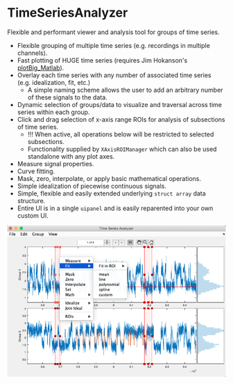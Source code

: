 # TimeSeriesAnalyzer
Flexible and performant viewer and analysis tool for groups of time series.

* Flexible grouping of multiple time series (e.g. recordings in multiple channels).
* Fast plotting of HUGE time series (requires Jim Hokanson's [plotBig_Matlab](https://github.com/JimHokanson/plotBig_Matlab)).
* Overlay each time series with any number of associated time series (e.g. idealization, fit, etc.)
    * A simple naming scheme allows the user to add an arbitrary number of these signals to the data.
* Dynamic selection of groups/data to visualize and traversal across time series within each group.
* Click and drag selection of x-axis range ROIs for analysis of subsections of time series.
    * !!! When active, all operations below will be restricted to selected subsections.
    * Functionality supplied by `XAxisROIManager` which can also be used standalone with any plot axes.
* Measure signal properties.
* Curve fitting.
* Mask, zero, interpolate, or apply basic mathematical operations.
* Simple idealization of piecewise continuous signals.
* Simple, flexible and easily extended underlying `struct array` data structure.
* Entire UI is in a single `uipanel` and is easily reparented into your own custom UI.

![User Interface](TimeSeriesAnalyzer.png "User Interface")
